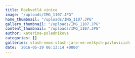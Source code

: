 ```yaml
---
title: Rozkvetlá vinice
image: "/uploads/IMG_1107.JPG"
home_thumbnail: "/uploads/IMG_1107.JPG"
gallery_thumbnail: "/uploads/IMG_1107.JPG"
content_thumbnail: "/uploads/IMG_1107.JPG"
author: katerina-polednikova
categories: []
galleries: slash-news-slash-jaro-ve-velkych-pavlovicich
date: '2016-05-29 06:13:14 +0000'
---
```

